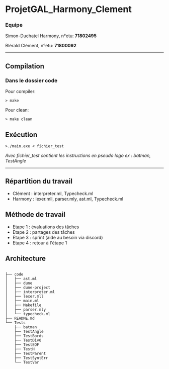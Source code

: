 # ProjetGAL_Harmony_Clement
### Equipe
Simon-Duchatel Harmony, n°etu: **71802495**

Blérald Clément, n°etu: **71800092**
****
## Compilation

### Dans le dossier code

Pour compiler:

```> make```

Pour clean:

```> make clean```

## Exécution

```>./main.exe < fichier_test ```

*Avec fichier_test contient les instructions en pseudo logo ex : batman, TestAngle*
****

## Répartition du travail

- Clément : interpreter.ml, Typecheck.ml
- Harmony : lexer.mll, parser.mly, ast.ml, Typecheck.ml

## Méthode de travail

- Etape 1 : évaluations des tâches
- Etape 2 : partages des tâches
- Etape 3 : sprint (aide au besoin via discord)
- Etape 4 : retour à l'étape 1

## Architecture

```

├── code
│   ├── ast.ml
│   ├── dune
│   ├── dune-project
│   ├── interpreter.ml
│   ├── lexer.mll
│   ├── main.ml
│   ├── Makefile
│   ├── parser.mly
│   └── typecheck.ml
├── README.md
└── Tests
    ├── batman
    ├── TestAngle
    ├── TestBords
    ├── TestDiv0
    ├── TestEOF
    ├── TestH
    ├── TestParent
    ├── TestSyntErr
    └── TestVar
```
